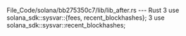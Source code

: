 File_Code/solana/bb275350c7/lib/lib_after.rs --- Rust
3 use solana_sdk::sysvar::{fees, recent_blockhashes};                                                                                                        3 use solana_sdk::sysvar::recent_blockhashes;

